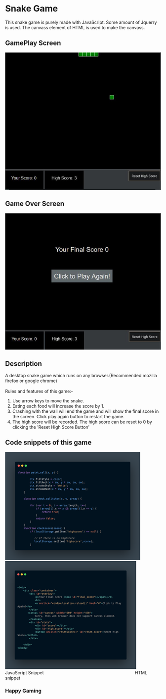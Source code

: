 # Snake Game

This snake game is purely made with JavaScript. Some amount of Jquerry is used. The canvass element of HTML is used to make the canvass.

## GamePlay Screen

![Playing the game](ScreenShots/gameplay.JPG)

## Game Over Screen

![Game Over Screen](ScreenShots/gameOver.JPG)

## Description

A desktop snake game which runs on any browser.(Recommended mozilla firefox or google chrome)</br></br>
Rules and features of this game:- </br>
1) Use arrow keys to move the snake.</br>
2) Eating each food will increase the score by 1. </br>
3) Crashing with the wall will end the game and will show the final score in the screen. Click play again button to restart the game. </br>
4) The high score will be recorded. The high score can be reset to 0 by clicking the 'Reset High Score Button'

## Code snippets of this game

<img src = "ScreenShots/carbon.png" height = "350"/> <img src = "ScreenShots/carbon(2).png" height = "350"/></br>
JavaScript Snippet &nbsp; &nbsp;&nbsp;&nbsp;&nbsp;&nbsp;&nbsp;&nbsp;&nbsp;&nbsp;&nbsp;&nbsp;&nbsp;&nbsp;&nbsp; &nbsp;&nbsp;&nbsp;&nbsp;&nbsp;&nbsp;&nbsp;&nbsp;&nbsp;&nbsp;&nbsp;&nbsp;&nbsp;&nbsp;&nbsp;&nbsp;&nbsp;&nbsp;&nbsp;&nbsp;&nbsp;&nbsp;&nbsp;&nbsp;&nbsp;&nbsp;&nbsp;&nbsp;&nbsp;&nbsp;&nbsp;&nbsp;&nbsp;&nbsp;&nbsp;&nbsp;&nbsp;&nbsp;&nbsp;&nbsp;&nbsp;&nbsp;&nbsp;&nbsp;&nbsp;&nbsp;&nbsp;&nbsp;&nbsp;&nbsp;&nbsp;&nbsp;&nbsp;&nbsp;&nbsp;&nbsp;  HTML snippet

### Happy Gaming 
